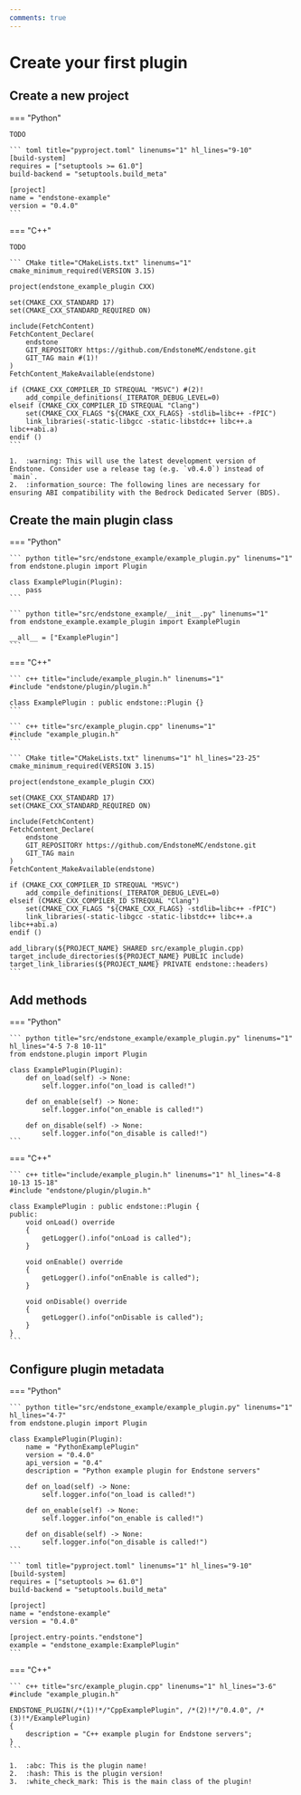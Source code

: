 ```yaml
---
comments: true
---
```


# Create your first plugin

## Create a new project

=== "Python"

    TODO

    ``` toml title="pyproject.toml" linenums="1" hl_lines="9-10"
    [build-system]
    requires = ["setuptools >= 61.0"]
    build-backend = "setuptools.build_meta"
    
    [project]
    name = "endstone-example"
    version = "0.4.0"
    ```

=== "C++"

    TODO

    ``` CMake title="CMakeLists.txt" linenums="1"
    cmake_minimum_required(VERSION 3.15)
    
    project(endstone_example_plugin CXX)
    
    set(CMAKE_CXX_STANDARD 17)
    set(CMAKE_CXX_STANDARD_REQUIRED ON)
    
    include(FetchContent)
    FetchContent_Declare(
        endstone
        GIT_REPOSITORY https://github.com/EndstoneMC/endstone.git
        GIT_TAG main #(1)!
    )
    FetchContent_MakeAvailable(endstone)

    if (CMAKE_CXX_COMPILER_ID STREQUAL "MSVC") #(2)!
        add_compile_definitions(_ITERATOR_DEBUG_LEVEL=0)
    elseif (CMAKE_CXX_COMPILER_ID STREQUAL "Clang")
        set(CMAKE_CXX_FLAGS "${CMAKE_CXX_FLAGS} -stdlib=libc++ -fPIC")
        link_libraries(-static-libgcc -static-libstdc++ libc++.a libc++abi.a)
    endif ()
    ```

    1.  :warning: This will use the latest development version of Endstone. Consider use a release tag (e.g. `v0.4.0`) instead of `main`.
    2.  :information_source: The following lines are necessary for ensuring ABI compatibility with the Bedrock Dedicated Server (BDS).

## Create the main plugin class

=== "Python"

    ``` python title="src/endstone_example/example_plugin.py" linenums="1" 
    from endstone.plugin import Plugin

    class ExamplePlugin(Plugin):
        pass
    ```

    ``` python title="src/endstone_example/__init__.py" linenums="1"
    from endstone_example.example_plugin import ExamplePlugin

    __all__ = ["ExamplePlugin"]
    ```

=== "C++"

    ``` c++ title="include/example_plugin.h" linenums="1" 
    #include "endstone/plugin/plugin.h"

    class ExamplePlugin : public endstone::Plugin {}
    ```

    ``` c++ title="src/example_plugin.cpp" linenums="1"
    #include "example_plugin.h"
    ```

    ``` CMake title="CMakeLists.txt" linenums="1" hl_lines="23-25"
    cmake_minimum_required(VERSION 3.15)
    
    project(endstone_example_plugin CXX)
    
    set(CMAKE_CXX_STANDARD 17)
    set(CMAKE_CXX_STANDARD_REQUIRED ON)
    
    include(FetchContent)
    FetchContent_Declare(
        endstone
        GIT_REPOSITORY https://github.com/EndstoneMC/endstone.git
        GIT_TAG main
    )
    FetchContent_MakeAvailable(endstone)

    if (CMAKE_CXX_COMPILER_ID STREQUAL "MSVC")
        add_compile_definitions(_ITERATOR_DEBUG_LEVEL=0)
    elseif (CMAKE_CXX_COMPILER_ID STREQUAL "Clang")
        set(CMAKE_CXX_FLAGS "${CMAKE_CXX_FLAGS} -stdlib=libc++ -fPIC")
        link_libraries(-static-libgcc -static-libstdc++ libc++.a libc++abi.a)
    endif ()

    add_library(${PROJECT_NAME} SHARED src/example_plugin.cpp)
    target_include_directories(${PROJECT_NAME} PUBLIC include)
    target_link_libraries(${PROJECT_NAME} PRIVATE endstone::headers)
    ```

## Add methods

=== "Python"

    ``` python title="src/endstone_example/example_plugin.py" linenums="1" hl_lines="4-5 7-8 10-11"
    from endstone.plugin import Plugin

    class ExamplePlugin(Plugin):
        def on_load(self) -> None:
            self.logger.info("on_load is called!")

        def on_enable(self) -> None:
            self.logger.info("on_enable is called!")

        def on_disable(self) -> None:
            self.logger.info("on_disable is called!")
    ```

=== "C++"

    ``` c++ title="include/example_plugin.h" linenums="1" hl_lines="4-8 10-13 15-18"
    #include "endstone/plugin/plugin.h"

    class ExamplePlugin : public endstone::Plugin {
    public:
        void onLoad() override
        {
            getLogger().info("onLoad is called");
        }
    
        void onEnable() override
        {
            getLogger().info("onEnable is called");
        }
    
        void onDisable() override
        {
            getLogger().info("onDisable is called");
        }
    }
    ```

## Configure plugin metadata

=== "Python"

    ``` python title="src/endstone_example/example_plugin.py" linenums="1" hl_lines="4-7"
    from endstone.plugin import Plugin

    class ExamplePlugin(Plugin):
        name = "PythonExamplePlugin"
        version = "0.4.0"
        api_version = "0.4"
        description = "Python example plugin for Endstone servers"

        def on_load(self) -> None:
            self.logger.info("on_load is called!")

        def on_enable(self) -> None:
            self.logger.info("on_enable is called!")

        def on_disable(self) -> None:
            self.logger.info("on_disable is called!")
    ```

    ``` toml title="pyproject.toml" linenums="1" hl_lines="9-10"
    [build-system]
    requires = ["setuptools >= 61.0"]
    build-backend = "setuptools.build_meta"
    
    [project]
    name = "endstone-example"
    version = "0.4.0"

    [project.entry-points."endstone"]
    example = "endstone_example:ExamplePlugin"
    ```

=== "C++"

    ``` c++ title="src/example_plugin.cpp" linenums="1" hl_lines="3-6"
    #include "example_plugin.h"

    ENDSTONE_PLUGIN(/*(1)!*/"CppExamplePlugin", /*(2)!*/"0.4.0", /*(3)!*/ExamplePlugin)
    {
        description = "C++ example plugin for Endstone servers";
    }
    ```

    1.  :abc: This is the plugin name!
    2.  :hash: This is the plugin version!
    3.  :white_check_mark: This is the main class of the plugin!